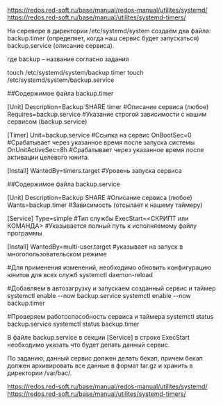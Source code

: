 https://redos.red-soft.ru/base/manual/redos-manual/utilites/systemd/
https://redos.red-soft.ru/base/manual/utilites/systemd-timers/




На серевере в директории /etc/systemd/system создаём два файла: 
backup.timer (определяет, когда наш сервис будет запускаться)
backup.service (описание сервиса).


где backup – название согласно задания

touch /etc/systemd/system/backup.timer 
touch /etc/systemd/system/backup.service


##Содержимое файла backup.timer 

[Unit]
Description=Backup SHARE timer	#Описание сервиса (любое)
Requires=backup.service		#Указание строгой зависимости с нашим сервисом (backup.service)

[Timer]
Unit=backup.service		#Ссылка на сервис
OnBootSec=0			#Срабатывает через указанное время после запуска системы
OnUnitActiveSec=8h		#Срабатывает через указанное время после активации целевого юнита

[Install]
WantedBy=timers.target		#Уровень запуска сервиса


##Содержимое файла backup.service 

[Unit]
Description=Backup SHARE			#Описание сервиса (любое)
Wants=backup.timer			#Зависимость (отсылает к нашему таймеру)

[Service]
Type=simple				#Тип службы
ExecStart=<СКРИПТ или КОМАНДА>	#Указывается полный путь к исполняемому файлу программы

[Install]
WantedBy=multi-user.target			#указывает на запуск в многопользовательском режиме

#Для применения изменений, необходимо обновить конфигурацию юнитов для всех служб
systemctl daemon-reload

#Добавляем в автозагрузку и запускаем созданный сервис и таймер 
systemctl enable --now backup.service
systemctl enable --now backup.timer

#Проверяем работоспособность сервиса и таймера 
systemctl status backup.service
systemctl status backup.timer

В файле backup.service в секции [Service] в строке ExecStart необходимо указать что будет делать данный сервис.

По заданию, данный сервис должен делать бекап, причем бекап должен архивировать все данные в формат tar.gz и хранить в директории /var/bac/. 

https://redos.red-soft.ru/base/manual/redos-manual/utilites/systemd/
https://redos.red-soft.ru/base/manual/utilites/systemd-timers/
